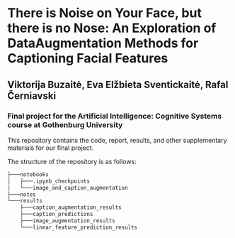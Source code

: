 # There is Noise on Your Face, but there is no Nose: An Exploration of DataAugmentation Methods for Captioning Facial Features

## Viktorija Buzaitė, Eva Elžbieta Sventickaitė, Rafal Černiavski

### Final project for the Artificial Intelligence: Cognitive Systems course at Gothenburg University 

This repository contains the code, report, results, and other supplementary materials for our final project. 

The structure of the repository is as follows:

```bash
├───notebooks
│   ├───.ipynb_checkpoints
│   └───image_and_caption_augmentation
├───notes
└───results
    ├───caption_augmentation_results
    ├───caption_predictions
    ├───image_augmentation_results
    └───linear_feature_prediction_results
```
